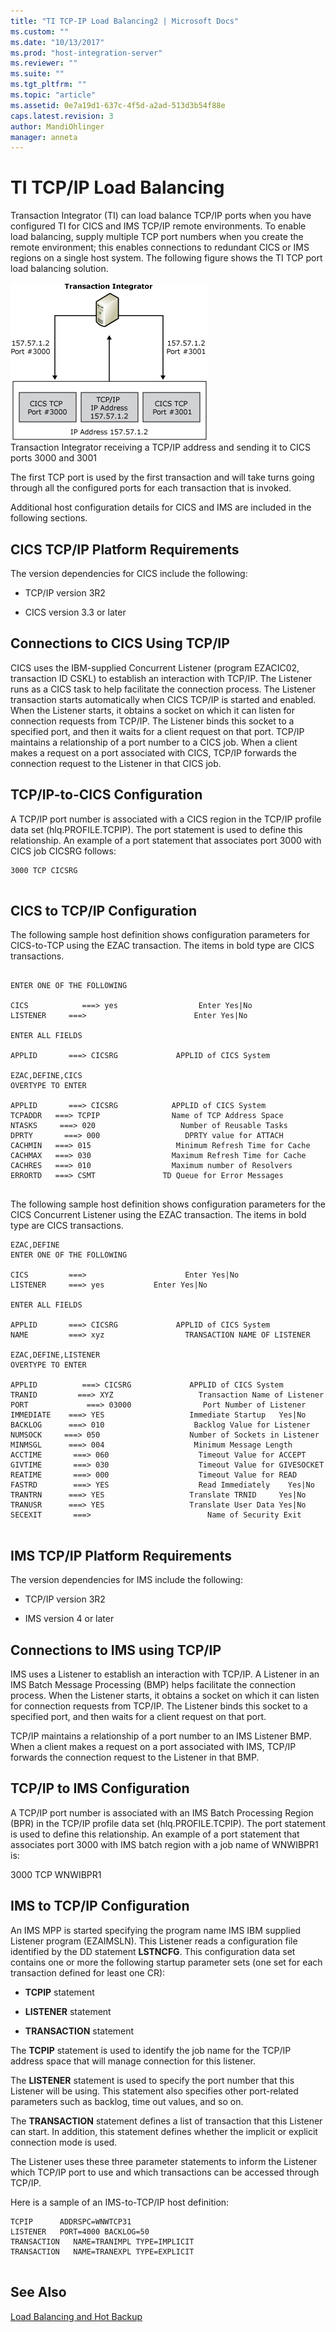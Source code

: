 ```yaml
---
title: "TI TCP-IP Load Balancing2 | Microsoft Docs"
ms.custom: ""
ms.date: "10/13/2017"
ms.prod: "host-integration-server"
ms.reviewer: ""
ms.suite: ""
ms.tgt_pltfrm: ""
ms.topic: "article"
ms.assetid: 0e7a19d1-637c-4f5d-a2ad-513d3b54f88e
caps.latest.revision: 3
author: MandiOhlinger
manager: anneta
---
```

# TI TCP/IP Load Balancing
Transaction Integrator (TI) can load balance TCP/IP ports when you have configured TI for CICS and IMS TCP/IP remote environments. To enable load balancing, supply multiple TCP port numbers when you create the remote environment; this enables connections to redundant CICS or IMS regions on a single host system. The following figure shows the TI TCP port load balancing solution.  
  
 ![](../core/media/his-ti29.gif "his_ti29")  
Transaction Integrator receiving a TCP/IP address and sending it to CICS ports 3000 and 3001  
  
 The first TCP port is used by the first transaction and will take turns going through all the configured ports for each transaction that is invoked.  
  
 Additional host configuration details for CICS and IMS are included in the following sections.  
  
## CICS TCP/IP Platform Requirements  
 The version dependencies for CICS include the following:  
  
-   TCP/IP version 3R2  
  
-   CICS version 3.3 or later  
  
## Connections to CICS Using TCP/IP  
 CICS uses the IBM-supplied Concurrent Listener (program EZACIC02, transaction ID CSKL) to establish an interaction with TCP/IP. The Listener runs as a CICS task to help facilitate the connection process. The Listener transaction starts automatically when CICS TCP/IP is started and enabled. When the Listener starts, it obtains a socket on which it can listen for connection requests from TCP/IP. The Listener binds this socket to a specified port, and then it waits for a client request on that port. TCP/IP maintains a relationship of a port number to a CICS job. When a client makes a request on a port associated with CICS, TCP/IP forwards the connection request to the Listener in that CICS job.  
  
## TCP/IP-to-CICS Configuration  
 A TCP/IP port number is associated with a CICS region in the TCP/IP profile data set (hlq.PROFILE.TCPIP). The port statement is used to define this relationship. An example of a port statement that associates port 3000 with CICS job CICSRG follows:  
  
```  
3000 TCP CICSRG  
  
```  
  
## CICS to TCP/IP Configuration  
 The following sample host definition shows configuration parameters for CICS-to-TCP using the EZAC transaction. The items in bold type are CICS transactions.  
  
```  
  
ENTER ONE OF THE FOLLOWING  
  
CICS            ===> yes                  Enter Yes|No  
LISTENER     ===>                        Enter Yes|No  
  
ENTER ALL FIELDS  
  
APPLID       ===> CICSRG             APPLID of CICS System  
  
EZAC,DEFINE,CICS  
OVERTYPE TO ENTER  
  
APPLID       ===> CICSRG            APPLID of CICS System  
TCPADDR   ===> TCPIP                Name of TCP Address Space  
NTASKS     ===> 020                   Number of Reusable Tasks  
DPRTY       ===> 000                   DPRTY value for ATTACH  
CACHMIN   ===> 015                   Minimum Refresh Time for Cache  
CACHMAX   ===> 030                  Maximum Refresh Time for Cache  
CACHRES   ===> 010                  Maximum number of Resolvers  
ERRORTD   ===> CSMT               TD Queue for Error Messages  
  
```  
  
 The following sample host definition shows configuration parameters for the CICS Concurrent Listener using the EZAC transaction. The items in bold type are CICS transactions.  
  
```  
EZAC,DEFINE  
ENTER ONE OF THE FOLLOWING  
  
CICS         ===>                      Enter Yes|No  
LISTENER     ===> yes           Enter Yes|No  
  
ENTER ALL FIELDS  
  
APPLID       ===> CICSRG             APPLID of CICS System  
NAME         ===> xyz                  TRANSACTION NAME OF LISTENER  
  
EZAC,DEFINE,LISTENER  
OVERTYPE TO ENTER  
  
APPLID          ===> CICSRG             APPLID of CICS System  
TRANID         ===> XYZ                   Transaction Name of Listener  
PORT             ===> 03000                Port Number of Listener  
IMMEDIATE    ===> YES                   Immediate Startup   Yes|No  
BACKLOG      ===> 010                    Backlog Value for Listener  
NUMSOCK     ===> 050                    Number of Sockets in Listener  
MINMSGL      ===> 004                    Minimum Message Length  
ACCTIME       ===> 060                    Timeout Value for ACCEPT  
GIVTIME       ===> 030                    Timeout Value for GIVESOCKET  
REATIME       ===> 000                    Timeout Value for READ  
FASTRD        ===> YES                    Read Immediately    Yes|No  
TRANTRN      ===> YES                   Translate TRNID     Yes|No  
TRANUSR      ===> YES                   Translate User Data Yes|No  
SECEXIT       ===>                          Name of Security Exit  
  
```  
  
## IMS TCP/IP Platform Requirements  
 The version dependencies for IMS include the following:  
  
-   TCP/IP version 3R2  
  
-   IMS version 4 or later  
  
## Connections to IMS using TCP/IP  
 IMS uses a Listener to establish an interaction with TCP/IP. A Listener in an IMS Batch Message Processing (BMP) helps facilitate the connection process. When the Listener starts, it obtains a socket on which it can listen for connection requests from TCP/IP. The Listener binds this socket to a specified port, and then waits for a client request on that port.  
  
 TCP/IP maintains a relationship of a port number to an IMS Listener BMP. When a client makes a request on a port associated with IMS, TCP/IP forwards the connection request to the Listener in that BMP.  
  
## TCP/IP to IMS Configuration  
 A TCP/IP port number is associated with an IMS Batch Processing Region (BPR) in the TCP/IP profile data set (hlq.PROFILE.TCPIP). The port statement is used to define this relationship. An example of a port statement that associates port 3000 with IMS batch region with a job name of WNWIBPR1 is:  
  
 3000 TCP WNWIBPR1  
  
## IMS to TCP/IP Configuration  
 An IMS MPP is started specifying the program name IMS IBM supplied Listener program (EZAIMSLN). This Listener reads a configuration file identified by the DD statement **LSTNCFG**. This configuration data set contains one or more the following startup parameter sets (one set for each transaction defined for least one CR):  
  
-   **TCPIP** statement  
  
-   **LISTENER** statement  
  
-   **TRANSACTION** statement  
  
 The **TCPIP** statement is used to identify the job name for the TCP/IP address space that will manage connection for this listener.  
  
 The **LISTENER** statement is used to specify the port number that this Listener will be using. This statement also specifies other port-related parameters such as backlog, time out values, and so on.  
  
 The **TRANSACTION** statement defines a list of transaction that this Listener can start. In addition, this statement defines whether the implicit or explicit connection mode is used.  
  
 The Listener uses these three parameter statements to inform the Listener which TCP/IP port to use and which transactions can be accessed through TCP/IP.  
  
 Here is a sample of an IMS-to-TCP/IP host definition:  
  
```  
TCPIP      ADDRSPC=WNWTCP31  
LISTENER   PORT=4000 BACKLOG=50  
TRANSACTION   NAME=TRANIMPL TYPE=IMPLICIT  
TRANSACTION   NAME=TRANEXPL TYPE=EXPLICIT  
  
```  
  
## See Also  
 [Load Balancing and Hot Backup](../core/load-balancing-and-hot-backup.md)